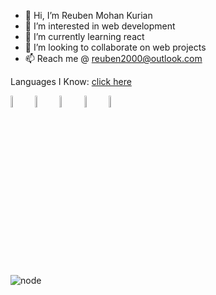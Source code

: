 - 👋 Hi, I’m Reuben Mohan Kurian
- 👀 I’m interested in web development
- 🌱 I’m currently learning react 
- 💞️ I’m looking to collaborate on web projects
- 📫 Reach me @ reuben2000@outlook.com


Languages I Know:
 [click here](www.google.com)


<img src="https://user-images.githubusercontent.com/68062270/174033467-7242495f-979c-4eea-a7d6-cfc7c3a55ad6.png" width=7% height=7%> <img src="https://user-images.githubusercontent.com/68062270/174033471-93e6d8a3-6c21-44ba-8e04-25fb6c1ae652.png" width=7% height=7%> <img src="https://user-images.githubusercontent.com/68062270/174033476-86f6d9c6-c4ad-4e1b-9648-2cb61e2e28c5.jpg" width=7% height=7%> <img src="https://user-images.githubusercontent.com/68062270/174033481-1092f1a2-d5f5-45a5-9665-80412f91b7eb.jpg" width=7% height=7%> <img src="https://user-images.githubusercontent.com/68062270/174033482-efdcd02e-f8e4-4728-9ce2-908f018347c1.jpg" width=7% height=7%>






![node](https://user-images.githubusercontent.com/68062270/174034351-3d84fac2-a53f-492f-bc9e-c08231f9398f.png)
